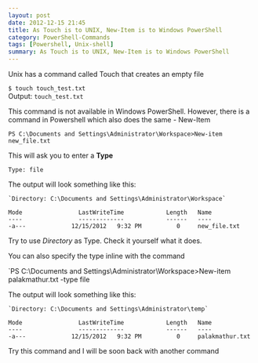 ```yaml
---
layout: post
date: 2012-12-15 21:45
title: As Touch is to UNIX, New-Item is to Windows PowerShell
category: PowerShell-Commands
tags: [Powershell, Unix-shell]
summary: As Touch is to UNIX, New-Item is to Windows PowerShell
---
```


Unix has a command called Touch that creates an empty file

`$ touch touch_test.txt ` <br>
Output: `touch_test.txt `

This command is not available in Windows PowerShell. However, there is a command in Powershell which also does the same - New-Item

`PS C:\Documents and Settings\Administrator\Workspace>New-item new_file.txt `
<br>

This will ask you to enter a **Type**

`Type: file `

The output will look something like this:


    `Directory: C:\Documents and Settings\Administrator\Workspace`


`Mode                LastWriteTime            Length   Name`<br>
`----                -------------            ------   ----`<br>
`-a---             12/15/2012   9:32 PM          0     new_file.txt`

Try to use *Directory* as Type. Check it yourself what it does.

You can also specify the type inline with the command

`PS C:\Documents and Settings\Administrator\Workspace>New-item palakmathur.txt -type file 

The output will look something like this:


    `Directory: C:\Documents and Settings\Administrator\temp`


`Mode                LastWriteTime            Length   Name`<br>
`----                -------------            ------   ----`<br>
`-a---             12/15/2012   9:32 PM          0     palakmathur.txt`

Try this command and I will be soon back with another command